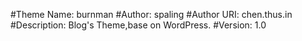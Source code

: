 #Theme Name: burnman
#Author: spaling
#Author URI: chen.thus.in
#Description: Blog's Theme,base on WordPress.
#Version: 1.0